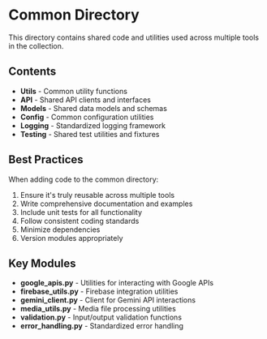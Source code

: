 # Common Directory

This directory contains shared code and utilities used across multiple tools in the collection.

## Contents

- **Utils** - Common utility functions
- **API** - Shared API clients and interfaces
- **Models** - Shared data models and schemas
- **Config** - Common configuration utilities
- **Logging** - Standardized logging framework
- **Testing** - Shared test utilities and fixtures

## Best Practices

When adding code to the common directory:

1. Ensure it's truly reusable across multiple tools
2. Write comprehensive documentation and examples
3. Include unit tests for all functionality
4. Follow consistent coding standards
5. Minimize dependencies
6. Version modules appropriately

## Key Modules

- **google_apis.py** - Utilities for interacting with Google APIs
- **firebase_utils.py** - Firebase integration utilities
- **gemini_client.py** - Client for Gemini API interactions
- **media_utils.py** - Media file processing utilities
- **validation.py** - Input/output validation functions
- **error_handling.py** - Standardized error handling